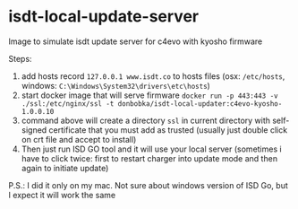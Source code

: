# isdt-local-update-server

Image to simulate isdt update server for c4evo with kyosho firmware

Steps:

1. add hosts record `127.0.0.1 www.isdt.co` to hosts files (osx: `/etc/hosts`, windows: `C:\Windows\System32\drivers\etc\hosts`)
2. start docker image that will serve firmware `docker run -p 443:443 -v ./ssl:/etc/nginx/ssl -t donbobka/isdt-local-updater:c4evo-kyosho-1.0.0.10`
3. command above will create a directory `ssl` in current directory with self-signed certificate that you must add as trusted (usually just double click on crt file and accept to install)
4. Then just run ISD GO tool and it will use your local server (sometimes i have to click twice: first to restart charger into update mode and then again to initiate update)

P.S.: I did it only on my mac. Not sure about windows version of ISD Go, but I expect it will work the same
